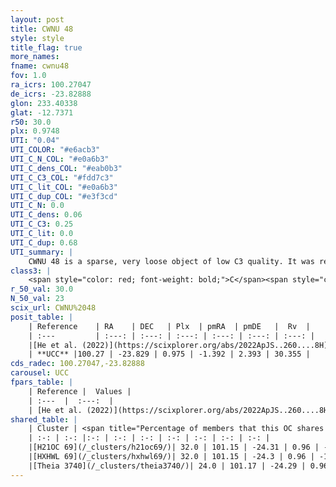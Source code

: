 ```yaml
---
layout: post
title: CWNU 48
style: style
title_flag: true
more_names: 
fname: cwnu48
fov: 1.0
ra_icrs: 100.27047
de_icrs: -23.82888
glon: 233.40338
glat: -12.7371
r50: 30.0
plx: 0.9748
UTI: "0.04"
UTI_COLOR: "#e6acb3"
UTI_C_N_COL: "#e0a6b3"
UTI_C_dens_COL: "#eab0b3"
UTI_C_C3_COL: "#fdd7c3"
UTI_C_lit_COL: "#e0a6b3"
UTI_C_dup_COL: "#e3f3cd"
UTI_C_N: 0.0
UTI_C_dens: 0.06
UTI_C_C3: 0.25
UTI_C_lit: 0.0
UTI_C_dup: 0.68
UTI_summary: |
    CWNU 48 is a sparse, very loose object of low C3 quality. It was recently reported in the literature.<br><br>This is likely a unique object, which shares a moderate percentage of members with at least one previously reported entry.<br><br><span style="color: #99180f; font-weight: bold;">Warning: </span>contains less than 25 stars with <i>P>0.5</i> estimated.
class3: |
    <span style="color: red; font-weight: bold;">C</span><span style="color: red; font-weight: bold;">C</span>
r_50_val: 30.0
N_50_val: 23
scix_url: CWNU%2048
posit_table: |
    | Reference    | RA    | DEC   | Plx  | pmRA  | pmDE   |  Rv  |
    | :---         | :---: | :---: | :---: | :---: | :---: | :---: |
    |[He et al. (2022)](https://scixplorer.org/abs/2022ApJS..260....8H) | 100.293 | -23.789 | 0.96 | -1.34 | 2.34 | -- |
    | **UCC** |100.27 | -23.829 | 0.975 | -1.392 | 2.393 | 30.355 | 
cds_radec: 100.27047,-23.82888
carousel: UCC
fpars_table: |
    | Reference |  Values |
    | :---  |  :---:  |
    | [He et al. (2022)](https://scixplorer.org/abs/2022ApJS..260....8H) | `AG=1.35, m-M=10.7, logAge=7.4, Z=0.002` |
shared_table: |
    | Cluster | <span title="Percentage of members that this OC shares with the ones listed">%</span>   | RA   | DEC   | Plx   | pmRA  | pmDE  | Rv | UTI |
    | :-: | :-: |:-: | :-: | :-: | :-: | :-: | :-: | :-: |
    |[H21OC 69](/_clusters/h21oc69/)| 32.0 | 101.15 | -24.31 | 0.96 | -1.52 | 2.46 | 36.01 |0.02 |
    |[HXHWL 69](/_clusters/hxhwl69/)| 32.0 | 101.15 | -24.3 | 0.96 | -1.52 | 2.46 | 36.01 |0.47 |
    |[Theia 3740](/_clusters/theia3740/)| 24.0 | 101.17 | -24.29 | 0.96 | -1.52 | 2.46 | 36.4 |0.0 |
---
```

